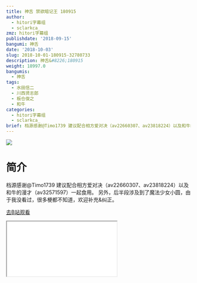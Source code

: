 ```yaml
---
title: 神舌 禁欲暗记王 180915
author:
  - hitori字幕组
  - sclarkca_
zmz: hitori字幕组
publishdate: '2018-09-15'
bangumi: 神舌
date: '2018-10-03'
slug: 2018-10-01-180915-32780733
description: 神舌&#8226;180915
weight: 18997.0
bangumis:
  - 神舌
tags:
  - 水田信二
  - 川西贤志郎
  - 板仓俊之
  - 和牛
categories:
  - hitori字幕组
  - sclarkca_
brief: 档源感谢@Timo1739 建议配合相方爱对决（av22660307、av23818224）以及和牛的漫才（av32571597）一起食用。 另外，后半段涉及到了魔法少女小圆，由于我没看过，很多梗都不知道，欢迎补充&纠正。
---
```

![](https://i.imgur.com/IC6yOlW.jpg)
# 简介  
档源感谢@Timo1739
建议配合相方爱对决（av22660307、av23818224）以及和牛的漫才（av32571597）一起食用。
另外，后半段涉及到了魔法少女小圆，由于我没看过，很多梗都不知道，欢迎补充&纠正。  

[去B站观看](https://www.bilibili.com/video/av32780733/)
<div class ="resp-container"><iframe class="testiframe" src="//player.bilibili.com/player.html?aid=32780733"", scrolling="no", allowfullscreen="true" > </iframe></div> 
